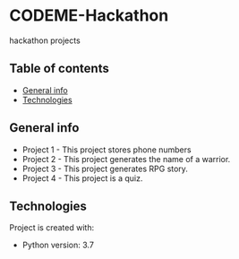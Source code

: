 # CODEME-Hackathon
hackathon projects

## Table of contents
* [General info](#general-info)
* [Technologies](#technologies)

## General info
* Project 1 - This project stores phone numbers
* Project 2 - This project generates the name of a warrior.
* Project 3 - This project generates RPG story.
* Project 4 - This project is a quiz.
	
## Technologies
Project is created with:
* Python version: 3.7
